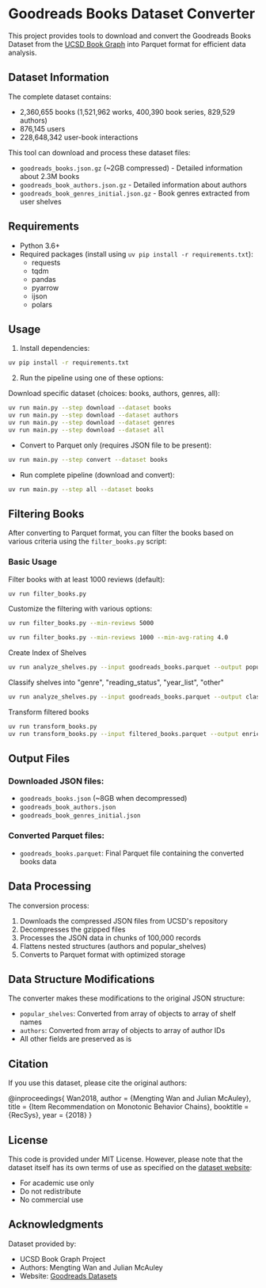 # Goodreads Books Dataset Converter

This project provides tools to download and convert the Goodreads Books Dataset from the [UCSD Book Graph](https://mengtingwan.github.io/data/goodreads.html#datasets) into Parquet format for efficient data analysis.

## Dataset Information

The complete dataset contains:
- 2,360,655 books (1,521,962 works, 400,390 book series, 829,529 authors)
- 876,145 users
- 228,648,342 user-book interactions

This tool can download and process these dataset files:
- `goodreads_books.json.gz` (~2GB compressed) - Detailed information about 2.3M books
- `goodreads_book_authors.json.gz` - Detailed information about authors
- `goodreads_book_genres_initial.json.gz` - Book genres extracted from user shelves

## Requirements

- Python 3.6+
- Required packages (install using `uv pip install -r requirements.txt`):
  - requests
  - tqdm
  - pandas
  - pyarrow
  - ijson
  - polars


## Usage

1. Install dependencies:
```bash
uv pip install -r requirements.txt
```

2. Run the pipeline using one of these options:

Download specific dataset (choices: books, authors, genres, all):
  
```bash
uv run main.py --step download --dataset books
uv run main.py --step download --dataset authors
uv run main.py --step download --dataset genres
uv run main.py --step download --dataset all
```

- Convert to Parquet only (requires JSON file to be present):
```bash
uv run main.py --step convert --dataset books
```


- Run complete pipeline (download and convert):
```bash
uv run main.py --step all --dataset books
```

## Filtering Books

After converting to Parquet format, you can filter the books based on various criteria using the `filter_books.py` script:

### Basic Usage

Filter books with at least 1000 reviews (default):
```bash
uv run filter_books.py
```

Customize the filtering with various options:
```bash
uv run filter_books.py --min-reviews 5000
```

```bash
uv run filter_books.py --min-reviews 1000 --min-avg-rating 4.0
```
Create Index of Shelves
```bash
uv run analyze_shelves.py --input goodreads_books.parquet --output popular_shelves.parquet --top-n 1000
```

Classify shelves into "genre", "reading_status", "year_list", "other"
```bash
uv run analyze_shelves.py --input goodreads_books.parquet --output classified_shelves.parquet --top-n 1000 --classify --openai-api-key "your-api-key"
```

Transform filtered books
```bash
uv run transform_books.py
uv run transform_books.py --input filtered_books.parquet --output enriched_books.parquet
```

## Output Files

### Downloaded JSON files:
- `goodreads_books.json` (~8GB when decompressed)
- `goodreads_book_authors.json`
- `goodreads_book_genres_initial.json`

### Converted Parquet files:
- `goodreads_books.parquet`: Final Parquet file containing the converted books data

## Data Processing

The conversion process:
1. Downloads the compressed JSON files from UCSD's repository
2. Decompresses the gzipped files
3. Processes the JSON data in chunks of 100,000 records
4. Flattens nested structures (authors and popular_shelves)
5. Converts to Parquet format with optimized storage

## Data Structure Modifications

The converter makes these modifications to the original JSON structure:
- `popular_shelves`: Converted from array of objects to array of shelf names
- `authors`: Converted from array of objects to array of author IDs
- All other fields are preserved as is

## Citation

If you use this dataset, please cite the original authors:

@inproceedings{
Wan2018,
author = {Mengting Wan and Julian McAuley},
title = {Item Recommendation on Monotonic Behavior Chains},
booktitle = {RecSys},
year = {2018}
}


## License

This code is provided under MIT License. However, please note that the dataset itself has its own terms of use as specified on the [dataset website](https://mengtingwan.github.io/data/goodreads.html#datasets):
- For academic use only
- Do not redistribute
- No commercial use

## Acknowledgments

Dataset provided by:
- UCSD Book Graph Project
- Authors: Mengting Wan and Julian McAuley
- Website: [Goodreads Datasets](https://mengtingwan.github.io/data/goodreads.html#datasets)
